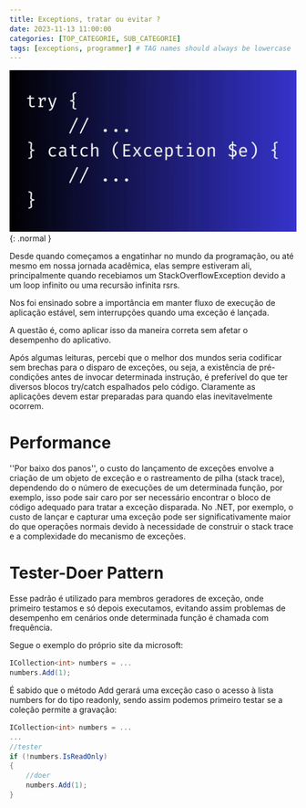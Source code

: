 ```yaml
---
title: Exceptions, tratar ou evitar ?
date: 2023-11-13 11:00:00
categories: [TOP_CATEGORIE, SUB_CATEGORIE]
tags: [exceptions, programmer] # TAG names should always be lowercase
---
```


![Desktop View](/assets/img/exception.png){: .normal }

Desde quando começamos a engatinhar no mundo da programação, ou até mesmo em nossa jornada acadêmica, elas sempre estiveram ali,
principalmente quando recebiamos um StackOverflowException devido a um loop infinito ou uma recursão infinita rsrs.

Nos foi ensinado sobre a importância em manter fluxo de execução de aplicação estável, sem interrupções quando uma exceção é lançada.

A questão é, como aplicar isso da maneira correta sem afetar o desempenho do aplicativo.

Após algumas leituras, percebi que o melhor dos mundos seria codificar sem brechas para o disparo de exceções, ou seja, a existência de pré-condições antes de invocar determinada instrução, é preferível do que ter diversos blocos try/catch espalhados pelo código. Claramente as aplicações devem estar preparadas
para quando elas inevitavelmente ocorrem.

# Performance

''Por baixo dos panos'', o custo do lançamento de exceções envolve a criação de um objeto de exceção e o rastreamento de pilha (stack trace), dependendo do
o número de execuções de um determinada função, por exemplo, isso pode sair caro por ser necessário encontrar o bloco de código adequado para tratar a exceção
disparada. No .NET, por exemplo, o custo de lançar e capturar uma exceção pode ser significativamente maior do que operações normais devido à necessidade de construir o stack trace e a complexidade do mecanismo de exceções.

# Tester-Doer Pattern

Esse padrão é utilizado para membros geradores de exceção, onde primeiro testamos e só depois executamos, evitando assim problemas de desempenho
em cenários onde determinada função é chamada com frequência.

Segue o exemplo do próprio site da microsoft:

```c#
ICollection<int> numbers = ...
numbers.Add(1);
```

É sabido que o método Add gerará uma exceção caso o acesso à lista numbers for do tipo readonly, sendo assim podemos primeiro testar se a coleção permite a gravação:

```c#
ICollection<int> numbers = ...
...
//tester
if (!numbers.IsReadOnly)
{
    //doer
    numbers.Add(1);
}
```
